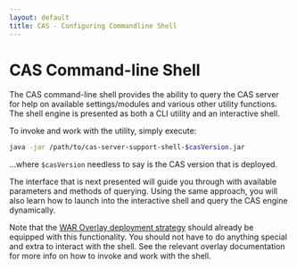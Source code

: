 ```yaml
---
layout: default
title: CAS - Configuring Commandline Shell
---
```


# CAS Command-line Shell

The CAS command-line shell provides the ability to query the CAS server for help on available settings/modules and
various other utility functions. The shell engine is presented as both a CLI utility and an interactive shell.

To invoke and work with the utility, simply execute:

```bash
java -jar /path/to/cas-server-support-shell-$casVersion.jar
```

...where `$casVersion` needless to say is the CAS version that is deployed.

The interface that is next presented will guide you through with available parameters and methods of querying.
Using the same approach, you will also learn how to launch into the interactive shell and query the CAS
engine dynamically.

Note that the [WAR Overlay deployment strategy](Maven-Overlay-Installation.html) should already be equipped with this functionality. You should not have to do anything special and extra to interact with the shell. See the relevant overlay documentation for more info on how to invoke and work with the shell.
